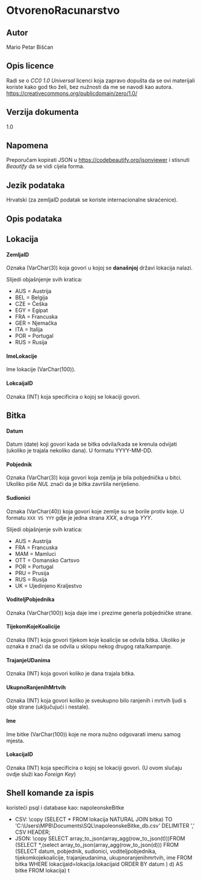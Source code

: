 # OtvorenoRacunarstvo

## Autor
Mario Petar Bišćan

## Opis licence
Radi se o _CC0 1.0 Universal_ licenci koja zapravo dopušta da se ovi materijali koriste kako god tko želi, bez nužnosti da me se navodi kao autora. https://creativecommons.org/publicdomain/zero/1.0/

## Verzija dokumenta
1.0

## Napomena
Preporučam kopirati JSON u https://codebeautify.org/jsonviewer i stisnuti *Beautify* da se vidi cijela forma.

## Jezik podataka
Hrvatski (za zemljaID podatak se koriste internacionalne skraćenice).

## Opis podataka


## Lokacija
#### ZemljaID
Oznaka (VarChar(3)) koja govori u kojoj se **današnjoj** državi lokacija nalazi.

Slijedi objašnjenje svih kratica:
- AUS = Austrija
- BEL = Belgija
- CZE = Češka
- EGY = Egipat
- FRA = Francuska
- GER = Njemačka
- ITA = Italija
- POR = Portugal
- RUS = Rusija

#### ImeLokacije
Ime lokacije (VarChar(100)).

#### LokcaijaID
Oznaka (INT) koja specificira o kojoj se lokaciji govori.

## Bitka
#### Datum
Datum (date) koji govori kada se bitka odvila/kada se krenula odvijati (ukoliko je trajala nekoliko dana). U formatu YYYY-MM-DD.

#### Pobjednik 
Oznaka (VarChar(3)) koja govori koja zemlja je bila pobjednička u bitci. Ukoliko piše _NUL_ znači da je bitka završila neriješeno.

#### Sudionici
Oznaka (VarChar(40)) koja govori koje zemlje su se borile protiv koje. U formatu `XXX VS YYY` gdje je jedna strana *XXX*, a druga *YYY*. 

Slijedi objašnjenje svih kratica:
- AUS = Austrija
- FRA = Francuska
- MAM = Mamluci
- OTT = Osmansko Cartsvo
- POR = Portugal
- PRU = Prusija
- RUS = Rusija
- UK = Ujedinjeno Kraljestvo

#### VoditeljPobjednika
Oznaka (VarChar(100)) koja daje ime i prezime generla pobjedničke strane.

#### TijekomKojeKoalicije
Oznaka (INT) koja govori tijekom koje koalicije se odvila bitka. Ukoliko je oznaka `0` znači da se odvila u sklopu nekog drugog rata/kampanje.

#### TrajanjeUDanima
Oznaka (INT) koja govori koliko je dana trajala bitka.

#### UkupnoRanjenihMrtvih
Oznaka (INT) koja govori koliko je sveukupno bilo ranjenih i mrtvih ljudi s obje strane (uključujući i nestale).

#### Ime
Ime bitke (VarChar(100)) koje ne mora nužno odgovarati imenu samog mjesta.

#### LokacijaID
Oznaka (INT) koja specificira o kojoj se lokaciji govori. (U ovom slučaju ovdje služi kao *Foreign Key*)

## Shell komande za ispis

koristeći psql i database kao: napoleonskeBitke
- CSV: \copy (SELECT * FROM lokacija NATURAL JOIN bitka) TO 'C:\Users\MPB\Documents\SQL\napoleonskeBitke_db.csv' DELIMITER ',' CSV HEADER;     
- JSON: \copy SELECT array_to_json(array_agg(row_to_json(t)))FROM (SELECT *,(select array_to_json(array_agg(row_to_json(d))) FROM (SELECT datum, pobjednik, sudionici, voditeljpobjednika, tijekomkojekoalicije, trajanjeudanima, ukupnoranjenihmrtvih, ime FROM bitka WHERE lokacijaid=lokacija.lokacijaid ORDER BY datum ) d) AS bitke FROM lokacija) t
